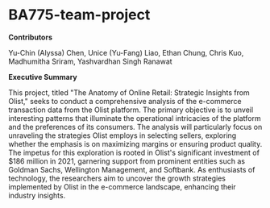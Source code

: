 # BA775-team-project

**Contributors** 

Yu-Chin (Alyssa) Chen, Unice (Yu-Fang) Liao, Ethan Chung, Chris Kuo, Madhumitha Sriram, Yashvardhan Singh Ranawat

**Executive Summary**

This project, titled "The Anatomy of Online Retail: Strategic Insights from Olist," seeks to conduct a comprehensive analysis of the e-commerce transaction data from the Olist platform. The primary objective is to unveil interesting patterns that illuminate the operational intricacies of the platform and the preferences of its consumers. The analysis will particularly focus on unraveling the strategies Olist employs in selecting sellers, exploring whether the emphasis is on maximizing margins or ensuring product quality. The impetus for this exploration is rooted in Olist's significant investment of $186 million in 2021, garnering support from prominent entities such as Goldman Sachs, Wellington Management, and Softbank. As enthusiasts of technology, the researchers aim to uncover the growth strategies implemented by Olist in the e-commerce landscape, enhancing their industry insights.
